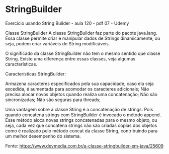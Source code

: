 # StringBuilder
Exercicio usando String Builder - aula 120 - pdf 07 - Udemy

Classe StringBuilder
A classe StringBuilder faz parte do pacote java.lang. Essa classe permite criar e manipular dados de Strings dinamicamente, ou seja, podem criar variáveis de String modificáveis.

O significado da classe StringBuilder não tem o mesmo sentido que classe String. Existe uma diferença entre essas classes, veja algumas características.

Características StringBuilder:

Armazena caracteres especificados pela sua capacidade, caso ela seja excedida, é aumentada para acomodar os caracteres adicionais;
Não precisa alocar novos objetos quando realiza uma concatenação;
Não são sincronizadas;
Não são seguras para threads;

Uma vantagem sobre a classe String é a concatenação de strings. Pois quando concatena strings com StringBuilder é invocado o método append. Esse método aloca novas strings concatenadas para o mesmo objeto, ou seja, cada vez que concatena strings não são criadas cópias dos objetos como é realizado pelo método concat da classe String, contribuindo para um melhor desempenho do sistema.

Fonte: https://www.devmedia.com.br/a-classe-stringbuilder-em-java/25609
